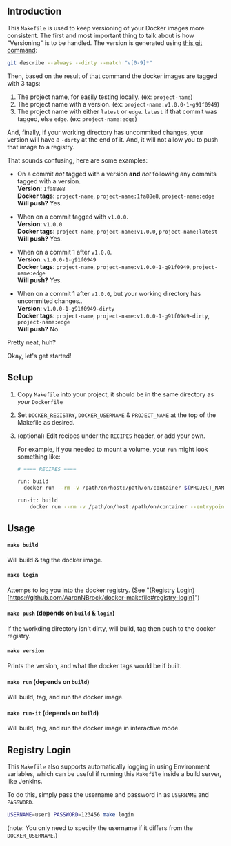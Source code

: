 ## Introduction
This `Makefile` is used to keep versioning of your Docker images more consistent.  The first and most important thing to talk about is how "Versioning" is to be handled.  The version is generated using [this git command](https://github.com/AaronNBrock/docker-makefile/blob/master/Makefile#L43):

```bash
git describe --always --dirty --match "v[0-9]*"
```

Then, based on the result of that command the docker images are tagged with 3 tags:
1. The project name, for easily testing locally. (ex: `project-name`)
2. The project name with a version. (ex: `project-name:v1.0.0-1-g91f0949`)
3. The project name with either `latest` or `edge`.  `latest` if that commit was tagged, else `edge`. (ex: `project-name:edge`)

And, finally, if your working directory has uncommited changes, your version will have a `-dirty` at the end of it.  And, it will not allow you to push that image to a registry.

That sounds confusing, here are some examples:

* On a commit _not_ tagged with a version **and** _not_ following any commits tagged with a version.<br>
    **Version**: `1fa88e8`<br>
    **Docker tags**: `project-name`, `project-name:1fa88e8`, `project-name:edge`<br>
    **Will push?**  Yes.

* When on a commit tagged with `v1.0.0`.<br>
    **Version**: `v1.0.0`<br>
    **Docker tags**: `project-name`, `project-name:v1.0.0`, `project-name:latest`<br>
    **Will push?**  Yes.

* When on a commit 1 after `v1.0.0`.<br>
    **Version**: `v1.0.0-1-g91f0949`<br>
    **Docker tags**: `project-name`, `project-name:v1.0.0-1-g91f0949`, `project-name:edge`<br>
    **Will push?**  Yes.
 
* When on a commit 1 after `v1.0.0`, but your working directory has uncommited changes..<br>
    **Version**: `v1.0.0-1-g91f0949-dirty`<br>
    **Docker tags**: `project-name`, `project-name:v1.0.0-1-g91f0949-dirty`, `project-name:edge`<br>
    **Will push?**  No.

Pretty neat, huh?


Okay, let's get started!

## Setup

1. Copy `Makefile` into your project, it should be in the same directory as _your_ `Dockerfile`
2. Set `DOCKER_REGISTRY`, `DOCKER_USERNAME` & `PROJECT_NAME` at the top of the Makefile as desired.

3. (optional) Edit recipes under the `RECIPES` header, or add your own.

    For example, if you needed to mount a volume, your `run` might look something like:
    
    ```bash
    # ==== RECIPES ====
    
    run: build
      docker run --rm -v /path/on/host:/path/on/container $(PROJECT_NAME)
    
    run-it: build
	    docker run --rm -v /path/on/host:/path/on/container --entrypoint /bin/sh -it $(PROJECT_NAME) 
    ```
## Usage

#### `make build`
Will build & tag the docker image.

#### `make login`
Attemps to log you into the docker registry.  (See "(Registry Login)[https://github.com/AaronNBrock/docker-makefile#registry-login]")

#### `make push` (depends on `build` & `login`)
If the workding directory isn't dirty, will build, tag then push to the docker registry.

#### `make version`
Prints the version, and what the docker tags would be if built.

#### `make run` (depends on `build`)
Will build, tag, and run the docker image.

#### `make run-it` (depends on `build`)
Will build, tag, and run the docker image in interactive mode.

## Registry Login
This `Makefile` also supports automatically logging in using Environment variables, which can be useful if running this `Makefile` inside a build server, like Jenkins.

To do this, simply pass the username and password in as `USERNAME` and `PASSWORD`.

```bash
USERNAME=user1 PASSWORD=123456 make login
```

(note: You only need to specify the username if it differs from the `DOCKER_USERNAME`.) 






